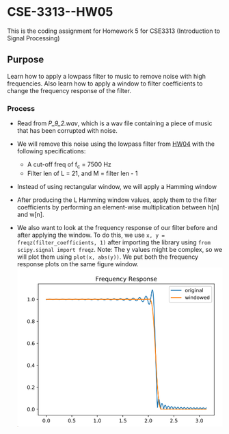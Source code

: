# CSE-3313--HW05
This is the coding assignment for Homework 5 for CSE3313 (Introduction to Signal Processing)


## Purpose
Learn how to apply a lowpass filter to music to remove noise with high frequencies.
Also learn how to apply a window to filter coefficients to change the frequency response of
the filter.


### Process
* Read from *P_9_2.wav*, which is a wav file containing a piece of music that has been corrupted with noise.
* We will remove this noise using the lowpass filter from [HW04](https://github.com/ShameenShetty/CSE-3313--HW04/) with the following specifications:  
  - A cut-off freq of f<sub>c</sub> = 7500 Hz
  - Filter len of L = 21, and M = filter len - 1
  
* Instead of using rectangular window, we will apply a Hamming window
* After producing the L Hamming window values, apply them to the filter coefficients by performing an element-wise multiplication between h[n] and w[n].
* We also want to look at the frequency response of our filter before and after applying the window. To do this, we use `x, y = freqz(filter_coefficients, 1)` after importing the library using `from scipy.signal import freqz`.
Note: The y values might be complex, so we will plot them using `plot(x, abs(y))`. We put both the frequency response plots on the same figure window. ![For Example](https://github.com/ShameenShetty/CSE-3313--HW05/blob/master/Frequency%20Response.png)
